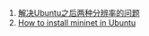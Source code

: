 1. [解决Ubuntu之后两种分辨率的问题](https://www.youtube.com/watch?v=xrJ113yGbnw)
2. [How to install mininet in Ubuntu](http://www.brianlinkletter.com/how-to-install-mininet-sdn-network-simulator/)
